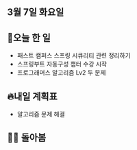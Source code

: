 ## 3월 7일 화요일

## 📝오늘 한 일

- 패스트 캠퍼스 스프링 시큐리티 관련 정리하기
- 스프링부트 자동구성 챕터 수강 시작
- 프로그래머스 알고리즘 Lv2 두 문제 

## 🔥내일 계획표

- 알고리즘 문제 해결


## 💁‍♂️ 돌아봄

